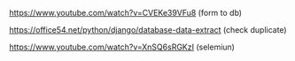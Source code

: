 https://www.youtube.com/watch?v=CVEKe39VFu8 (form to db)

https://office54.net/python/django/database-data-extract (check duplicate)

https://www.youtube.com/watch?v=XnSQ6sRGKzI (selemiun)